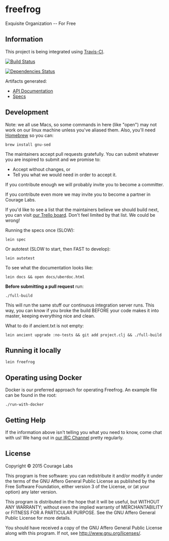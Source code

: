 # freefrog

Exquisite Organization -- For Free

## Information

This project is being integrated using
[Travis-CI](https://travis-ci.org/).

[![Build Status](https://travis-ci.org/couragelabs/freefrog.svg?branch=master)](https://travis-ci.org/couragelabs/freefrog)

[![Dependencies Status](http://jarkeeper.com/couragelabs/freefrog/status.svg)](http://jarkeeper.com/couragelabs/freefrog)

Artifacts generated:

 * [API Documentation](http://s3.amazonaws.com/freefrog/docs/uberdoc.html)
 * [Specs](http://s3.amazonaws.com/freefrog/docs/specs.txt)

## Development

Note: we all use Macs, so some commands in here (like "open") may not work
on our linux machine unless you've aliased them. Also, you'll need 
[Homebrew](http://brew.sh/) so you can:

    brew install gnu-sed

The maintainers accept pull requests gratefully. You can submit whatever you 
are inspired to submit and we promise to:

 * Accept without changes, or
 * Tell you what we would need in order to accept it.

If you contribute enough we will probably invite you to become a committer.

If you contribute even more we may invite you to become a partner in Courage Labs.

If you'd like to see a list that the maintainers believe we should build next,
you can visit [our Trello board](https://trello.com/b/NwocOwAv/freefrog). Don't
feel limited by that list. We could be wrong!

Running the specs once (SLOW):

    lein spec

Or autotest (SLOW to start, then FAST to develop):

    lein autotest

To see what the documentation looks like:

    lein docs && open docs/uberdoc.html

**Before submitting a pull request** run:

    ./full-build

This will run the same stuff our continuous integration server runs. This way, 
you can know if you broke the build BEFORE your code makes it into master,
keeping everything nice and clean.

What to do if ancient.txt is not empty:

    lein ancient upgrade :no-tests && git add project.clj && ./full-build

## Running it locally

    lein freefrog

## Operating using Docker

Docker is our preferred approach for operating Freefrog. An example file
can be found in the root:

    ./run-with-docker

## Getting Help

If the information above isn't telling you what you need to know, come chat
with us! We hang out in
[our IRC Channel](https://kiwiirc.com/client/irc.freenode.net/?nick=guest|?#couragelabs)
pretty regularly.

## License

Copyright © 2015 Courage Labs

This program is free software: you can redistribute it and/or modify
it under the terms of the GNU Affero General Public License as published by
the Free Software Foundation, either version 3 of the License, or
(at your option) any later version.

This program is distributed in the hope that it will be useful,
but WITHOUT ANY WARRANTY; without even the implied warranty of
MERCHANTABILITY or FITNESS FOR A PARTICULAR PURPOSE.  See the
GNU Affero General Public License for more details.

You should have received a copy of the GNU Affero General Public License
along with this program.  If not, see <http://www.gnu.org/licenses/>.
